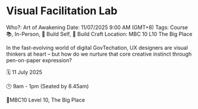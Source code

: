# Visual Facilitation Lab

Who?: Art of Awakening
Date: 11/07/2025 9:00 AM (GMT+8)
Tags: Course 📚, In-Person, 🌱 Build Self, 🔨 Build Craft
Location: MBC 10 L10 The Big Place

In the fast-evolving world of digital GovTechation, UX designers are visual thinkers at heart – but how do we nurture that core creative instinct through pen-on-paper expression?

🗓️ 11 July 2025

🕑 9am - 1pm (Seated by 8.45am) 

📍MBC10 Level 10, The Big Place
